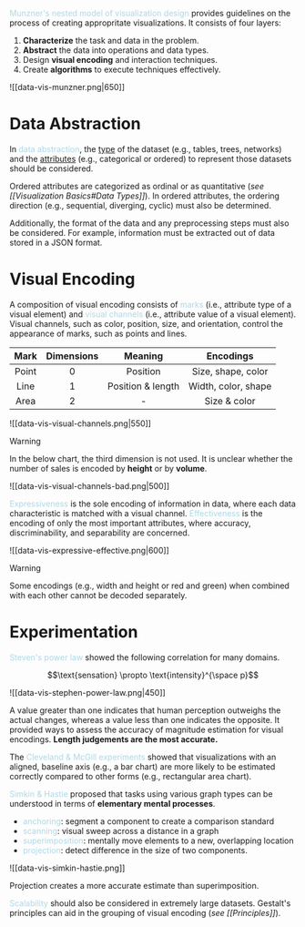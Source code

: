 <span style = "color:lightblue">Munzner's nested model of visualization design</span> provides guidelines on the process of creating appropritate visualizations. It consists of four layers:
1. **Characterize** the task and data in the problem.
2. **Abstract** the data into operations and data types.
3. Design **visual encoding** and interaction techniques.
4. Create **algorithms** to execute techniques effectively.

![[data-vis-munzner.png|650]]

# Data Abstraction

In <span style = "color:lightblue">data abstraction</span>, the <u>type</u> of the dataset (e.g., tables, trees, networks) and the <u>attributes</u> (e.g., categorical or ordered) to represent those datasets should be considered.

Ordered attributes are categorized as ordinal or as quantitative (*see [[Visualization Basics#Data Types]]*). In ordered attributes, the ordering direction (e.g., sequential, diverging, cyclic) must also be determined. 

Additionally, the format of the data and any preprocessing steps must also be considered. For example, information must be extracted out of data stored in a JSON format.

# Visual Encoding

A composition of visual encoding consists of <span style = "color:lightblue">marks</span> (i.e., attribute type of a visual element) and <span style = "color:lightblue">visual channels</span> (i.e., attribute value of a visual element). Visual channels, such as color, position, size, and orientation, control the appearance of marks, such as points and lines.

| **Mark** | **Dimensions** |    **Meaning**    | **Encodings**       |
|:--------:|:--------------:|:-----------------:| :-------------------: |
|  Point   |       0        |     Position      | Size, shape, color  |
|   Line   |       1        | Position & length | Width, color, shape |
|   Area   |       2        |         -         | Size & color        |

![[data-vis-visual-channels.png|550]]


> [!WARNING]
> In the below chart, the third dimension is not used. It is unclear whether the number of sales is encoded by **height** or by **volume**.
> 
> ![[data-vis-visual-channels-bad.png|500]]

<span style = "color:lightblue">Expressiveness</span> is the sole encoding of information in data, where each data characteristic is matched with a visual channel. <span style = "color:lightblue">Effectiveness</span> is the encoding of only the most important attributes, where accuracy, discriminability, and separability are concerned.

![[data-vis-expressive-effective.png|600]]

> [!WARNING]
> Some encodings (e.g., width and height or red and green) when combined with each other cannot be decoded separately.

# Experimentation

<span style = "color:lightblue">Steven's power law</span> showed the following correlation for many domains.

$$\text{sensation} \propto \text{intensity}^{\space p}$$

![[data-vis-stephen-power-law.png|450]]

A value greater than one indicates that human perception outweighs the actual changes, whereas a value less than one indicates the opposite. It provided ways to assess the accuracy of magnitude estimation for visual encodings. **Length judgements are the most accurate.**

The <span style = "color:lightblue">Cleveland & McGill experiments</span> showed that visualizations with an aligned, baseline axis (e.g., a bar chart) are more likely to be estimated correctly compared to other forms (e.g., rectangular area chart).

<span style = "color:lightblue">Simkin & Hastie</span> proposed that tasks using various graph types can be understood in terms of **elementary mental processes**.
- <span style = "color:lightblue">anchoring</span>: segment a component to create a comparison standard
- <span style = "color:lightblue">scanning</span>: visual sweep across a distance in a graph
- <span style = "color:lightblue">superimposition</span>: mentally move elements to a new, overlapping location
- <span style = "color:lightblue">projection</span>: detect difference in the size of two components.

![[data-vis-simkin-hastie.png]]

Projection creates a more accurate estimate than superimposition.

<span style = "color:lightblue">Scalability</span> should also be considered in extremely large datasets. Gestalt's principles can aid in the grouping of visual encoding (*see [[Principles]]*).


